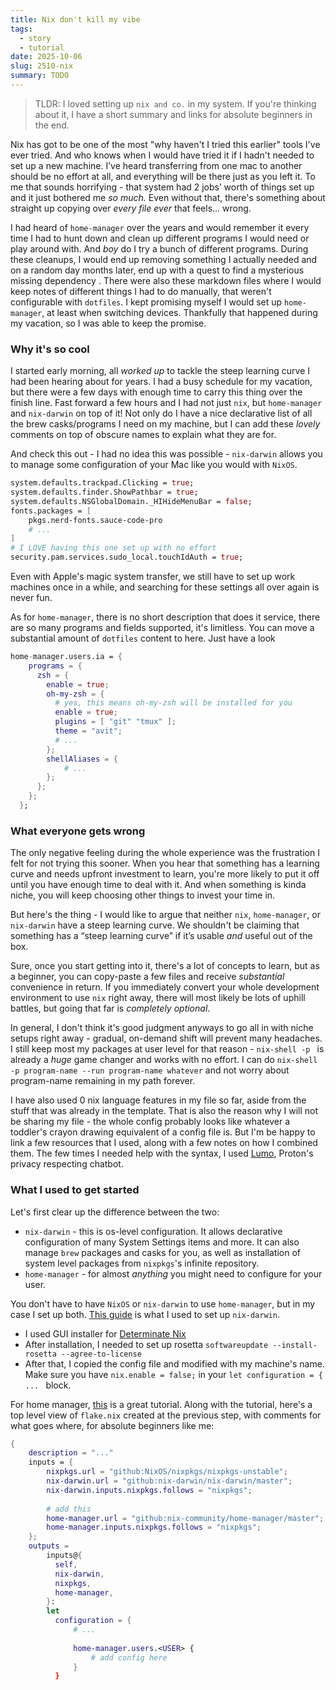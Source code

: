 ```yaml
---
title: Nix don't kill my vibe
tags:
  - story
  - tutorial
date: 2025-10-06
slug: 2510-nix
summary: TODO
---
```


> TLDR: I loved setting up `nix and co.` in my system. If you're thinking about it, I have a short summary and links for absolute beginners in the end. 

Nix has got to be one of the most "why haven't I tried this earlier" tools I've ever tried. And who knows when I would have tried it if I hadn't needed to set up a new machine. I’ve heard transferring from one mac to another should be no effort at all, and everything will be there just as you left it. To me that sounds horrifying - that system had 2 jobs’ worth of things set up and it just bothered me _so much._ Even without that, there's something about straight up copying over _every file ever_ that feels... wrong. 

I had heard of `home-manager` over the years and would remember it every time I had to hunt down and clean up different programs I would need or play around with. And _boy_ do I try a bunch of different programs. During these cleanups, I would end up removing something I actually needed and on a random day months later, end up with a quest to find a mysterious missing dependency . There were also these markdown files where I would keep notes of different things I had to do manually, that weren't configurable with `dotfiles`. I kept promising myself I would set up `home-manager`, at least when switching devices. Thankfully that happened during my vacation, so I was able to keep the promise. 

### Why it's so cool

I started early morning, all _worked up_ to tackle the steep learning curve I had been hearing about for years. I had a busy schedule for my vacation, but there were a few days with enough time to carry this thing over the finish line. Fast forward a few hours and I had not just `nix`, but `home-manager` and `nix-darwin` on top of it! Not only do I have a nice declarative list of all the brew casks/programs I need on my machine, but I can add these _lovely_ comments on top of obscure names to explain what they are for. 

And check this out - I had no idea this was possible - `nix-darwin` allows you to manage some configuration of your Mac like you would with `NixOS`. 

```nix
system.defaults.trackpad.Clicking = true;
system.defaults.finder.ShowPathbar = true;
system.defaults.NSGlobalDomain._HIHideMenuBar = false;
fonts.packages = [
	pkgs.nerd-fonts.sauce-code-pro
	# ...
]
# I LOVE having this one set up with no effort
security.pam.services.sudo_local.touchIdAuth = true;
```

Even with Apple's magic system transfer, we still have to set up work machines once in a while, and searching for these settings all over again is never fun. 

As for `home-manager`, there is no short description that does it service, there are so many programs and fields supported, it's limitless. You can move a substantial amount of `dotfiles` content to here. Just have a look

```nix
home-manager.users.ia = {
	programs = {
	  zsh = {
		enable = true;
		oh-my-zsh = {
		  # yes, this means oh-my-zsh will be installed for you
		  enable = true;
		  plugins = [ "git" "tmux" ];
		  theme = "avit";
		  # ...
		};
		shellAliases = {
			# ...
		};
	  };
	};
  };
```

### What everyone gets wrong
The only negative feeling during the whole experience was the frustration I felt for not trying this sooner. When you hear that something has a learning curve and needs upfront investment to learn, you're more likely to put it off until you have enough time to deal with it. And when something is kinda niche, you will keep choosing other things to invest your time in.

But here's the thing - I would like to argue that neither `nix`, `home-manager`, or `nix-darwin` have a steep learning curve. We shouldn't be claiming that something has a “steep learning curve” if it’s usable _and_ useful out of the box. 

Sure, once you start getting into it, there's a lot of concepts to learn, but as a beginner, you can copy-paste a few files and receive _substantial_ convenience in return. If you immediately convert your whole development environment to use `nix` right away, there will most likely be lots of uphill battles, but going that far is _completely optional_. 

In general, I don't think it's good judgment anyways to go all in with niche setups right away - gradual, on-demand shift will prevent many headaches. I still keep most my packages at user level for that reason - `nix-shell -p ` is already a _huge_ game changer and works with no effort. I can do `nix-shell -p program-name --run program-name whatever` and not worry about program-name remaining in my path forever.

I have also used 0 nix language features in my file so far, aside from the stuff that was already in the template. That is also the reason why I will not be sharing my file - the whole config probably looks like whatever a toddler's crayon drawing equivalent of a config file is. But I'm be happy to link a few resources that I used, along with a few notes on how I combined them. The few times I needed help with the syntax, I used [Lumo](lumo.proton.me), Proton's privacy respecting chatbot. 

### What I used to get started
Let's first clear up the difference between the two:

- `nix-darwin` - this is os-level configuration. It allows declarative configuration of many System Settings items and more. It can also manage `brew` packages and casks for you, as well as installation of system level packages from `nixpkgs`'s infinite repository.
- `home-manager` - for almost _anything_ you might need to configure for your user. 

You don't have to have `NixOS` or `nix-darwin` to use `home-manager`, but in my case I set up both. [This guide](https://nixcademy.com/posts/nix-on-macos/) is what I used to set up `nix-darwin`. 
- I used GUI installer for [Determinate Nix](https://docs.determinate.systems/getting-started/individuals)
- After installation, I needed to set up rosetta `softwareupdate --install-rosetta --agree-to-license`
- After that, I copied the config file and modified with my machine's name. Make sure you have `nix.enable = false;` in your `let configuration = { ... ` block.

For home manager, [this]( https://carlosvaz.com/posts/declarative-macos-management-with-nix-darwin-and-home-manager/) is a great tutorial. Along with the tutorial, here's a top level view of `flake.nix` created at the previous step, with comments for what goes where, for absolute beginners like me:

```nix
{
	description = "..."
	inputs = {
	    nixpkgs.url = "github:NixOS/nixpkgs/nixpkgs-unstable";
	    nix-darwin.url = "github:nix-darwin/nix-darwin/master";
	    nix-darwin.inputs.nixpkgs.follows = "nixpkgs";
	
		# add this
	    home-manager.url = "github:nix-community/home-manager/master";
	    home-manager.inputs.nixpkgs.follows = "nixpkgs";
	};
	outputs =
	    inputs@{
	      self,
	      nix-darwin,
	      nixpkgs,
	      home-manager,
	    }:
	    let
	      configuration = {
			  # ...
			  
			  home-manager.users.<USER> {
				  # add config here
			  } 
	      }

```